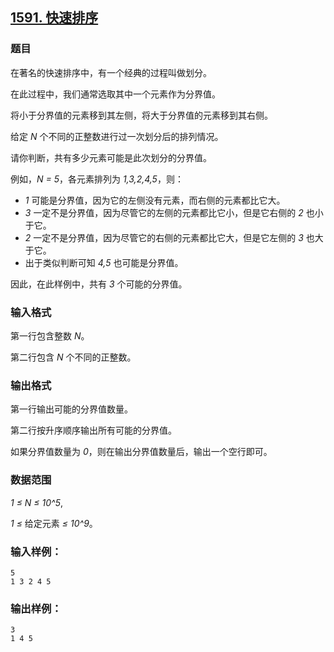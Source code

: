 ## [1591. 快速排序](https://www.acwing.com/problem/content/1593/)

### 题目

在著名的快速排序中，有一个经典的过程叫做划分。

在此过程中，我们通常选取其中一个元素作为分界值。

将小于分界值的元素移到其左侧，将大于分界值的元素移到其右侧。

给定 *N* 个不同的正整数进行过一次划分后的排列情况。

请你判断，共有多少元素可能是此次划分的分界值。

例如，*N = 5*，各元素排列为 *1,3,2,4,5*，则：

- *1* 可能是分界值，因为它的左侧没有元素，而右侧的元素都比它大。
- *3* 一定不是分界值，因为尽管它的左侧的元素都比它小，但是它右侧的 *2* 也小于它。
- *2* 一定不是分界值，因为尽管它的右侧的元素都比它大，但是它左侧的 *3* 也大于它。
- 出于类似判断可知 *4,5* 也可能是分界值。

因此，在此样例中，共有 *3* 个可能的分界值。

### 输入格式

第一行包含整数 *N*。

第二行包含 *N* 个不同的正整数。

### 输出格式

第一行输出可能的分界值数量。

第二行按升序顺序输出所有可能的分界值。

如果分界值数量为 *0*，则在输出分界值数量后，输出一个空行即可。

### 数据范围

*1 ≤ N ≤ 10^5*,

*1 ≤* 给定元素 *≤ 10^9*。

### 输入样例：

```
5
1 3 2 4 5
```

### 输出样例：

```
3
1 4 5
```
